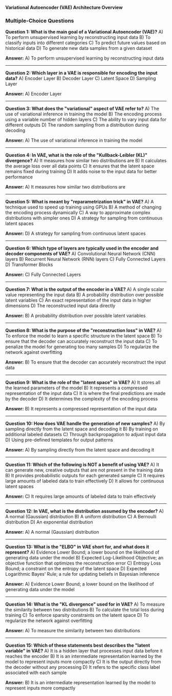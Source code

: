 **Variational Autoencoder (VAE) Architecture Overview**

### Multiple-Choice Questions

**Question 1: What is the main goal of a Variational Autoencoder (VAE)?**
A) To perform unsupervised learning by reconstructing input data
B) To classify inputs into different categories
C) To predict future values based on historical data
D) To generate new data samples from a given dataset

**Answer:** A) To perform unsupervised learning by reconstructing input data

---

**Question 2: Which layer in a VAE is responsible for encoding the input data?**
A) Encoder Layer
B) Decoder Layer
C) Latent Space
D) Sampling Layer

**Answer:** A) Encoder Layer

---

**Question 3: What does the "variational" aspect of VAE refer to?**
A) The use of variational inference in training the model
B) The encoding process using a variable number of hidden layers
C) The ability to vary input data for different outputs
D) The random sampling from a distribution during decoding

**Answer:** A) The use of variational inference in training the model

---

**Question 4: In VAE, what is the role of the "Kullback-Leibler (KL)" divergence?**
A) It measures how similar two distributions are
B) It calculates the average loss over all data points
C) It ensures that the latent space remains fixed during training
D) It adds noise to the input data for better performance

**Answer:** A) It measures how similar two distributions are

---

**Question 5: What is meant by "reparametrization trick" in VAE?**
A) A technique used to speed up training using GPUs
B) A method of changing the encoding process dynamically
C) A way to approximate complex distributions with simpler ones
D) A strategy for sampling from continuous latent spaces

**Answer:** D) A strategy for sampling from continuous latent spaces

---

**Question 6: Which type of layers are typically used in the encoder and decoder components of VAE?**
A) Convolutional Neural Network (CNN) layers
B) Recurrent Neural Network (RNN) layers
C) Fully Connected Layers
D) Transformer Blocks

**Answer:** C) Fully Connected Layers

---

**Question 7: What is the output of the encoder in a VAE?**
A) A single scalar value representing the input data
B) A probability distribution over possible latent variables
C) An exact representation of the input data in higher dimensions
D) The reconstructed input data directly

**Answer:** B) A probability distribution over possible latent variables

---

**Question 8: What is the purpose of the "reconstruction loss" in VAE?**
A) To enforce the model to learn a specific structure in the latent space
B) To ensure that the decoder can accurately reconstruct the input data
C) To penalize the model for generating too many samples
D) To regularize the network against overfitting

**Answer:** B) To ensure that the decoder can accurately reconstruct the input data

---

**Question 9: What is the role of the "latent space" in VAE?**
A) It stores all the learned parameters of the model
B) It represents a compressed representation of the input data
C) It is where the final predictions are made by the decoder
D) It determines the complexity of the encoding process

**Answer:** B) It represents a compressed representation of the input data

---

**Question 10: How does VAE handle the generation of new samples?**
A) By sampling directly from the latent space and decoding it
B) By training on additional labeled datasets
C) Through backpropagation to adjust input data
D) Using pre-defined templates for output patterns

**Answer:** A) By sampling directly from the latent space and decoding it

---

**Question 11: Which of the following is NOT a benefit of using VAE?**
A) It can generate new, creative outputs that are not present in the training data
B) It provides probabilistic outputs for each generated sample
C) It requires large amounts of labeled data to train effectively
D) It allows for continuous latent spaces

**Answer:** C) It requires large amounts of labeled data to train effectively

---

**Question 12: In VAE, what is the distribution assumed by the encoder?**
A) A normal (Gaussian) distribution
B) A uniform distribution
C) A Bernoulli distribution
D) An exponential distribution

**Answer:** A) A normal (Gaussian) distribution

---

**Question 13: What is the "ELBO" in VAE short for, and what does it represent?**
A) Evidence Lower Bound; a lower bound on the likelihood of generating data under the model
B) Expected Log-Likelihood Objective; an objective function that optimizes the reconstruction error
C) Entropy Loss Bound; a constraint on the entropy of the latent space
D) Expected Logarithmic Bayes' Rule; a rule for updating beliefs in Bayesian inference

**Answer:** A) Evidence Lower Bound; a lower bound on the likelihood of generating data under the model

---

**Question 14: What is the "KL divergence" used for in VAE?**
A) To measure the similarity between two distributions
B) To calculate the total loss during training
C) To enforce sparsity constraints on the latent space
D) To regularize the network against overfitting

**Answer:** A) To measure the similarity between two distributions

---

**Question 15: Which of these statements best describes the "latent variable" in VAE?**
A) It is a hidden layer that processes input data before it reaches the encoder
B) It is an intermediate representation learned by the model to represent inputs more compactly
C) It is the output directly from the decoder without any processing
D) It refers to the specific class label associated with each sample

**Answer:** B) It is an intermediate representation learned by the model to represent inputs more compactly